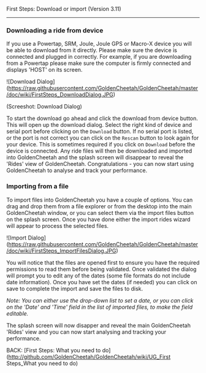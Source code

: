 First Steps: Download or import (Version 3.11)
***

### Downloading a ride from device

If you use a Powertap, SRM, Joule, Joule GPS or Macro-X device you will be able to download from it directly. Please make sure the device is connected and plugged in correctly. For example, if you are downloading from a Powertap please make sure the computer is firmly connected and displays 'HOST' on its screen.

![Download Dialog] (https://raw.githubusercontent.com/GoldenCheetah/GoldenCheetah/master/doc/wiki/FirstSteps_DownloadDialog.JPG)

(Screeshot: Download Dialog)

To start the download go ahead and click the download from device button. This will open up the download dialog. Select the right kind of device and serial port before clicking on the `Download` button. If no serial port is listed, or the port is not correct you can click on the `Rescan` button to look again for your device. This is sometimes required if you click on `Download` before the device is connected. Any ride files will then be downloaded and imported into GoldenCheetah and the splash screen will disappear to reveal the 'Rides' view of GoldenCheetah. Congratulations - you can now start using GoldenCheetah to analyse and track your performance.

### Importing from a file

To import files into GoldenCheetah you have a couple of options. You can drag and drop them from a file explorer or from the desktop into the main GoldenCheetah window, or you can select them via the import files button on the splash screen. Once you have done either the import rides wizard will appear to process the selected files.

![Import Dialog] (https://raw.githubusercontent.com/GoldenCheetah/GoldenCheetah/master/doc/wiki/FirstSteps_ImportFilesDialog.JPG)

You will notice that the files are opened first to ensure you have the required permissions to read them before being validated. Once validated the dialog will prompt you to edit any of the dates (some file formats do not include date information). Once you have set the dates (if needed) you can click on save to complete the import and save the files to disk.

_Note: You can either use the drop-down list to set a date, or you can click on the 'Date' and 'Time' field in the list of imported files, to make the field editable._

The splash screen will now disapper and reveal the main GoldenCheetah 'Rides' view and you can now start analysing and tracking your performance.

BACK: [First Steps: What you need to do] (http://github.com/GoldenCheetah/GoldenCheetah/wiki/UG_First Steps_What you need to do)

